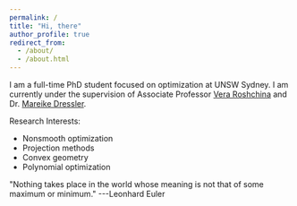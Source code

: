 ```yaml
---
permalink: /
title: "Hi, there"
author_profile: true
redirect_from: 
  - /about/
  - /about.html
---
```


I am a full-time PhD student focused on optimization at UNSW Sydney. I am currently under the supervision of Associate Professor [Vera Roshchina](https://www.veraroshchina.com/) and Dr. [Mareike Dressler](https://web.maths.unsw.edu.au/~mdressler/index.html).

Research Interests: 
* Nonsmooth optimization
* Projection methods
* Convex geometry
* Polynomial optimization

"Nothing takes place in the world whose meaning is not that of some maximum or minimum." ---Leonhard Euler

